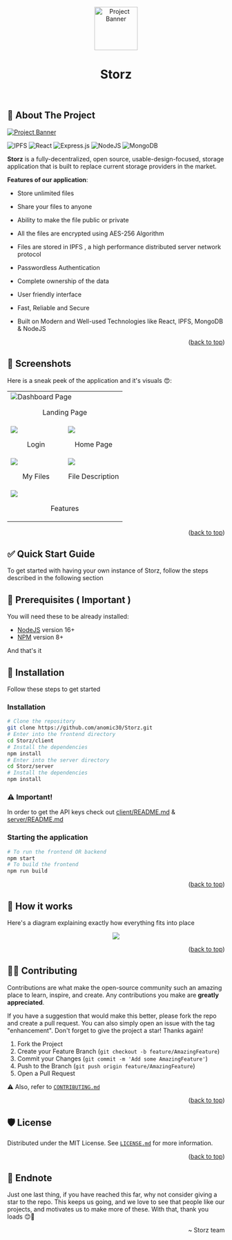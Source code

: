 <div id="top"></div>

<!-- PROJECT Intro -->
<br />
<div align="center">
  <a href="https://storz-test.pages.dev/" target="_blank">
    <img src="https://user-images.githubusercontent.com/63467479/184531915-9a37c1d8-3e2f-43f6-930a-0e483fc72ed3.png" alt="Project Banner" height="100">
  </a>
    <h1>Storz</h1>
    
</div>

<br>




<!-- ABOUT THE PROJECT -->

## 💁 About The Project

<a href="https://storz-test.pages.dev/" target="_blank">
    <img src="https://user-images.githubusercontent.com/63467479/184687815-c14ae141-f0a7-4c1a-b907-c2f823407758.png" alt="Project Banner">
</a>
<br>

<!-- PROJECT SHIELDS -->
![IPFS](https://user-images.githubusercontent.com/63467479/184534037-ceed5443-f4fb-4afd-8c12-4c628a3c45b4.png)
![React](https://img.shields.io/badge/react-%2320232a.svg?style=for-the-badge&logo=react&logoColor=%2361DAFB)
![Express.js](https://img.shields.io/badge/express.js-%23404d59.svg?style=for-the-badge&logo=express&logoColor=%2361DAFB)
![NodeJS](https://img.shields.io/badge/node.js-6DA55F?style=for-the-badge&logo=node.js&logoColor=white)
![MongoDB](https://img.shields.io/badge/MongoDB-%234ea94b.svg?style=for-the-badge&logo=mongodb&logoColor=white)


**Storz** is a fully-decentralized, open source, usable-design-focused, storage application that is built to replace current storage providers in the market. 

**Features of our application**:



- Store unlimited files
- Share your files to anyone
- Ability to make the file public or private
- All the files are encrypted using AES-256 Algorithm
- Files are stored in IPFS , a high performance distributed server network protocol
- Passwordless Authentication

- Complete ownership of the data
- User friendly interface
- Fast, Reliable and Secure 
- Built on Modern and Well-used Technologies like React, IPFS, MongoDB & NodeJS



<p align="right">(<a href="#top">back to top</a>)</p>

## 📸 Screenshots

Here is a sneak peek of the application and it's visuals 😍:

<table>
    <tr>
        <td colspan="2">
            <img src="https://user-images.githubusercontent.com/63467479/184687795-c794e77d-c24c-4ea0-8a68-b701d6e970eb.png" alt="Dashboard Page" />
            <br />
            <p align="center">Landing Page</p>
        </td>
    </tr>
    <tr>
        <td width="50%">
            <img src="https://user-images.githubusercontent.com/63467479/184688016-909c4d23-b51d-4082-a748-14b4fad97f71.png" />
            <br />
            <p align="center">Login</p></td>
        <td width="50%">
            <img src="https://user-images.githubusercontent.com/63467479/184687806-94dd6a38-2174-44e5-9e40-8f00e51e0e02.png" />
            <br />
            <p align="center">Home Page</p></td>
    </tr>
    <tr>
        <td width="50%">
            <img src="https://user-images.githubusercontent.com/63467479/184687813-62c1b27e-46de-42da-97ee-e0df4feea526.png" />
            <br />
            <p align="center">My Files</p></td>
        <td width="50%">
            <img src="https://user-images.githubusercontent.com/63467479/184687810-42e14eec-4ebb-426f-9c81-74d294ddd564.png" />
            <br />
            <p align="center">File Description</p></td>
    </tr>
    <tr>
        <td colspan="2">
            <img src="https://user-images.githubusercontent.com/63467479/184687804-d1890a0d-a040-4666-b01e-01b9506ab5fa.png" />
            <br />
            <p align="center">Features</p>
        </td>
    </tr>
</table>


<p align="right">(<a href="#top">back to top</a>)</p>


<!-- GETTING STARTED -->

## ✅ Quick Start Guide

To get started with having your own instance of Storz, follow the steps described in the following section

## 💯 Prerequisites ( Important )

You will need these to be already installed:

- [NodeJS](https://nodejs.org/) version 16+ 
- [NPM](https://npmjs.com/) version 8+

And that's it

## 💾 Installation

Follow these steps to get started

### Installation

```bash
# Clone the repository
git clone https://github.com/anomic30/Storz.git
# Enter into the frontend directory
cd Storz/client
# Install the dependencies
npm install
# Enter into the server directory
cd Storz/server
# Install the dependencies
npm install
```
### ⚠️ Important!
In order to get the API keys check out [client/README.md](./client/README.md) & [server/README.md](./server/README.md) 

### Starting the application

```bash
# To run the frontend OR backend
npm start
# To build the frontend
npm run build
```

<p align="right">(<a href="#top">back to top</a>)</p>


## 📐 How it works

Here's a diagram explaining exactly how everything fits into place

<div align="center">
<img src="https://user-images.githubusercontent.com/63467479/184536345-bc2db979-1a97-4770-825b-a99ccb08384d.png" />

</div>

<p align="right">(<a href="#top">back to top</a>)</p>

<!-- CONTRIBUTION -->

## 🤝🏻 Contributing

Contributions are what make the open-source community such an amazing place to learn, inspire, and create. Any contributions you make are **greatly appreciated**.

If you have a suggestion that would make this better, please fork the repo and create a pull request. You can also simply open an issue with the tag "enhancement".
Don't forget to give the project a star! Thanks again!

1. Fork the Project
2. Create your Feature Branch (`git checkout -b feature/AmazingFeature`)
3. Commit your Changes (`git commit -m 'Add some AmazingFeature'`)
4. Push to the Branch (`git push origin feature/AmazingFeature`)
5. Open a Pull Request

⚠️ Also, refer to [`CONTRIBUTING.md`](CONTRIBUTING.md) 

<p align="right">(<a href="#top">back to top</a>)</p>


<!-- LICENSE -->

## 🛡️ License

Distributed under the MIT License. See [`LICENSE.md`](LICENSE.md) for more information.

<p align="right">(<a href="#top">back to top</a>)</p>

## 🥰 Endnote

Just one last thing, if you have reached this far, why not consider giving a star to the repo. This keeps us going, and we love to see that people like our projects, and motivates us to make more of these. With that, thank you loads 😊🥰

<p align="right">~ Storz team</p>
